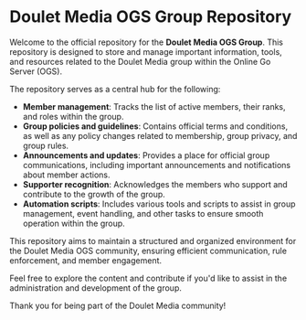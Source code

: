 # Doulet Media OGS Group Repository

Welcome to the official repository for the **Doulet Media OGS Group**. This repository is designed to store and manage important information, tools, and resources related to the Doulet Media group within the Online Go Server (OGS).

The repository serves as a central hub for the following:

- **Member management**: Tracks the list of active members, their ranks, and roles within the group.
- **Group policies and guidelines**: Contains official terms and conditions, as well as any policy changes related to membership, group privacy, and group rules.
- **Announcements and updates**: Provides a place for official group communications, including important announcements and notifications about member actions.
- **Supporter recognition**: Acknowledges the members who support and contribute to the growth of the group.
- **Automation scripts**: Includes various tools and scripts to assist in group management, event handling, and other tasks to ensure smooth operation within the group.

This repository aims to maintain a structured and organized environment for the Doulet Media OGS community, ensuring efficient communication, rule enforcement, and member engagement.

Feel free to explore the content and contribute if you'd like to assist in the administration and development of the group.

Thank you for being part of the Doulet Media community!
